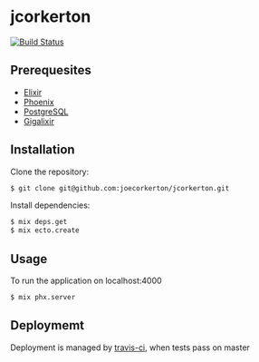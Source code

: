 # jcorkerton

[![Build Status](https://travis-ci.org/joecorkerton/jcorkerton.svg?branch=master)](https://travis-ci.org/joecorkerton/jcorkerton)

## Prerequesites

* [Elixir]
* [Phoenix]
* [PostgreSQL]
* [Gigalixir]

## Installation

Clone the repository:

```sh
$ git clone git@github.com:joecorkerton/jcorkerton.git
```

Install dependencies:

```sh
$ mix deps.get
$ mix ecto.create
```

## Usage

To run the application on localhost:4000

```sh
$ mix phx.server
```

## Deploymemt

Deployment is managed by [travis-ci], when tests pass on master

[elixir]: https://elixir-lang.org/install.html
[phoenix]: https://hexdocs.pm/phoenix/installation.html#content
[postgresql]: http://www.postgresql.org
[gigalixir]: http://gigalixir.readthedocs.io/en/latest/main.html
[travis-ci]: https://travis-ci.org/
